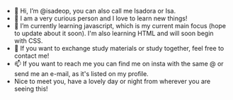 - 👋 Hi, I’m @isadeop, you can also call me Isadora or Isa.
- 👀 I am a very curious person and I love to learn new things!
- 🌱 I’m currently learning javascript, which is my current main focus (hope to update about it soon). I'm also learning HTML and will soon begin with CSS.
- 💞️ If you want to exchange study materials or study together, feel free to contact me!
- 📫 If you want to reach me you can find me on insta with the same @ or send me an e-mail, as it's listed on my profile.
- Nice to meet you, have a lovely day or night from wherever you are seeing this!

<!---
isadeop/isadeop is a ✨ special ✨ repository because its `README.md` (this file) appears on your GitHub profile.
You can click the Preview link to take a look at your changes.
--->
